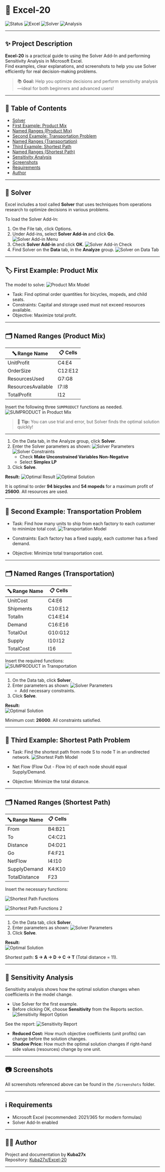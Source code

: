 # 🧮 Excel-20

![Status](https://img.shields.io/badge/status-active-brightgreen.svg)
![Excel](https://img.shields.io/badge/Microsoft-Excel-blue.svg)
![Solver](https://img.shields.io/badge/Solver-Addin-blueviolet.svg)
![Analysis](https://img.shields.io/badge/Sensitivity-Analysis-orange.svg)

---

## ✨ Project Description

**Excel-20** is a practical guide to using the Solver Add-In and performing Sensitivity Analysis in Microsoft Excel.  
Find examples, clear explanations, and screenshots to help you use Solver efficiently for real decision-making problems.

> 📚 **Goal:** Help you optimize decisions and perform sensitivity analysis—ideal for both beginners and advanced users!

---

## 📒 Table of Contents

- [Solver](#-solver)
- [First Example: Product Mix](#-first-example-product-mix)
- [Named Ranges (Product Mix)](#-named-ranges-product-mix)
- [Second Example: Transportation Problem](#-second-example-transportation-problem)
- [Named Ranges (Transportation)](#-named-ranges-transportation)
- [Third Example: Shortest Path](#-third-example-shortest-path)
- [Named Ranges (Shortest Path)](#-named-ranges-shortest-path)
- [Sensitivity Analysis](#-sensitivity-analysis)
- [Screenshots](#-screenshots)
- [Requirements](#-requirements)
- [Author](#-author)

---

## 🧮 Solver

Excel includes a tool called **Solver** that uses techniques from operations research to optimize decisions in various problems.

To load the Solver Add-In:
1. On the File tab, click Options.
2. Under Add-ins, select **Solver Add-in** and click **Go**.
   ![Solver Add-in Menu](Screenshots/Solver1.png)
3. Check **Solver Add-in** and click **OK**.
   ![Solver Add-in Check](Screenshots/Solver2.png)
4. Find Solver on the **Data** tab, in the **Analyze** group.
   ![Solver on Data Tab](Screenshots/Solver3.png)

---

## 🏷️ First Example: Product Mix

The model to solve:
![Product Mix Model](Screenshots/Solver4.png)

- Task: Find optimal order quantities for bicycles, mopeds, and child seats.
- Constraints: Capital and storage used must not exceed resources available.
- Objective: Maximize total profit.

---

## 🗂️ Named Ranges (Product Mix)

| 🔤 Range Name        | 📋 Cells    |
|---------------------|------------|
| UnitProfit          | C4:E4      |
| OrderSize           | C12:E12    |
| ResourcesUsed       | G7:G8      |
| ResourcesAvailable  | I7:I8      |
| TotalProfit         | I12        |

Insert the following three `SUMPRODUCT` functions as needed.  
![SUMPRODUCT in Product Mix](Screenshots/Solver5.png)

> 📝 **Tip:** You can use trial and error, but Solver finds the optimal solution quickly!

---

1. On the Data tab, in the Analyze group, click **Solver**.
2. Enter the Solver parameters as shown:
   ![Solver Parameters](Screenshots/Solver7.png)
   ![Solver Constraints](Screenshots/Solver6.png)
   - Check **Make Unconstrained Variables Non-Negative**
   - Select **Simplex LP**
3. Click **Solve**.

**Result:**
![Optimal Result](Screenshots/Solver8.png)
![Optimal Solution](Screenshots/Solver9.png)

It is optimal to order **94 bicycles** and **54 mopeds** for a maximum profit of **25600**. All resources are used.

---

## 🚚 Second Example: Transportation Problem

- Task: Find how many units to ship from each factory to each customer to minimize total cost.
![Transportation Model](Screenshots/Solver10.png)

- Constraints: Each factory has a fixed supply, each customer has a fixed demand.
- Objective: Minimize total transportation cost.

---

## 🗂️ Named Ranges (Transportation)

| 🔤 Range Name        | 📋 Cells    |
|---------------------|------------|
| UnitCost            | C4:E6      |
| Shipments           | C10:E12    |
| TotalIn             | C14:E14    |
| Demand              | C16:E16    |
| TotalOut            | G10:G12    |
| Supply              | I10:I12    |
| TotalCost           | I16        |

Insert the required functions:  
![SUMPRODUCT in Transportation](Screenshots/Solver11.png)

---

1. On the Data tab, click **Solver**.
2. Enter parameters as shown:
   ![Solver Parameters](Screenshots/Solver12.png)
   - Add necessary constraints.
3. Click **Solve**.

**Result:**  
![Optimal Solution](Screenshots/Solver13.png)

Minimum cost: **26000**. All constraints satisfied.

---

## 🚦 Third Example: Shortest Path Problem

- Task: Find the shortest path from node S to node T in an undirected network.
![Shortest Path Model](Screenshots/Solver14.png)

- Net Flow (Flow Out - Flow In) of each node should equal Supply/Demand.
- Objective: Minimize the total distance.

---

## 🗂️ Named Ranges (Shortest Path)

| 🔤 Range Name      | 📋 Cells    |
|-------------------|------------|
| From              | B4:B21     |
| To                | C4:C21     |
| Distance          | D4:D21     |
| Go                | F4:F21     |
| NetFlow           | I4:I10     |
| SupplyDemand      | K4:K10     |
| TotalDistance     | F23        |

Insert the necessary functions:  

![Shortest Path Functions](Screenshots/Solver15.png)

![Shortest Path Functions 2](Screenshots/Solver16.png)

---

1. On the Data tab, click **Solver**.
2. Enter parameters as shown:
   ![Solver Parameters](Screenshots/Solver18.png)
3. Click **Solve**.

**Result:**  
![Optimal Solution](Screenshots/Solver19.png)

Shortest path: **S → A → D → C → T** (Total distance = 11).

---

## 🧪 Sensitivity Analysis

Sensitivity analysis shows how the optimal solution changes when coefficients in the model change.

- Use Solver for the first example.
- Before clicking OK, choose **Sensitivity** from the Reports section.
  ![Sensitivity Report Option](Screenshots/Solver20.png)

See the report:
![Sensitivity Report](Screenshots/Solver21.png)

- **Reduced Cost:** How much objective coefficients (unit profits) can change before the solution changes.
- **Shadow Price:** How much the optimal solution changes if right-hand side values (resources) change by one unit.

---

## 📷 Screenshots

All screenshots referenced above can be found in the `/Screenshots` folder.

---

## ℹ️ Requirements

- Microsoft Excel (recommended: 2021/365 for modern formulas)
- Solver Add-In enabled

---

## 👨‍💻 Author

Project and documentation by **Kuba27x**  
Repository: [Kuba27x/Excel-20](https://github.com/Kuba27x/Excel-20)

---
